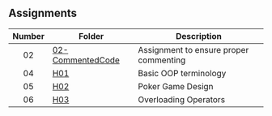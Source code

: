 ## Assignments

| Number | Folder | Description |
| :----: | ------ | ----------- |
|   02  |[02-CommentedCode](https://github.com/chrisganthony/2143-OOP-Anthony/tree/master/Assignments/02-CommentedCode)    |  Assignment to ensure proper commenting  |
|   04  |[H01](https://github.com/chrisganthony/2143-OOP-Anthony/tree/master/Assignments/H01)    | Basic OOP terminology |
|   05  |[H02](https://github.com/chrisganthony/2143-OOP-Anthony/tree/master/Assignments/H02)    | Poker Game Design|
|   06  |[H03](https://github.com/chrisganthony/2143-OOP-Anthony/tree/master/Assignments/H03)    | Overloading Operators|
 
